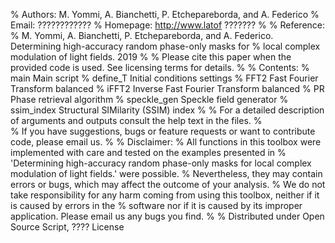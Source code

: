 % Authors: M. Yommi, A. Bianchetti, P. Etchepareborda, and A. Federico
% Email: ????????????
% Homepage: http://www.latof ??????? 
% 
% Reference:
% M. Yommi, A. Bianchetti, P. Etchepareborda, and A. Federico. Determining high-accuracy random phase-only masks for 
% local complex modulation of light fields. 2019
% 
% Please cite this paper when the provided code is used. See licensing terms for details.
% 
% Contents:
% main 				Main script
% define_T 			    Initial conditions settings
% FFT2			         Fast Fourier Transform balanced
% iFFT2			        Inverse Fast Fourier Transform balanced
% PR 			          Phase retrieval algorithm
% speckle_gen 		  Speckle field generator
% ssim_index		    Structural SIMilarity (SSIM) index
% 
% For a detailed description of arguments and outputs consult the help text in the files.
%  
% If you have suggestions, bugs or feature requests or want to contribute code, please email us.
% 
% Disclaimer:
% All functions in this toolbox were implemented with care and tested on the examples presented in 
% 'Determining high-accuracy random phase-only masks for local complex modulation of light fields.' were possible. 
% Nevertheless, they may contain errors or bugs, which may affect the outcome of your analysis. 
% We do not take responsibility for any harm coming from using this toolbox, neither if it is caused by errors in the 
% software nor if it is caused by its improper application. Please email us any bugs you find.
% 
% Distributed under Open Source Script, ???? License

